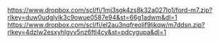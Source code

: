  https://www.dropbox.com/scl/fi/1mj3sgk4zs8k32a027lo1/ford-m7.zip?rlkey=duw0udglylk3c9owue0587e94&st=66g1adwm&dl=1
https://www.dropbox.com/scl/fi/el2au3nqfreolif9ljkqw/m7ddsn.zip?rlkey=4dzlw2esxyhlgyv5nz6ftl4cy&st=pdcygupa&dl=1
